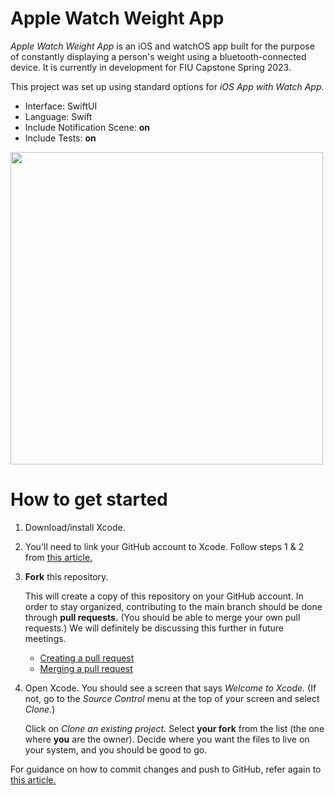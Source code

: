 # Apple Watch Weight App
*Apple Watch Weight App* is an iOS and watchOS app built for the purpose of constantly displaying a person's weight using a bluetooth-connected device. It is currently in development for FIU Capstone Spring 2023.

This project was set up using standard options for *iOS App with Watch App.*
- Interface: SwiftUI
- Language: Swift
- Include Notification Scene: **on**
- Include Tests: **on**

<img src="https://github.com/Senior-Project-Apple-Watch-Application/WeightApp/blob/main/Walkthrough.gif" width="500" />

# How to get started
1. Download/install Xcode.
2. You'll need to link your GitHub account to Xcode. Follow steps 1 & 2 from [this article.](http://irenebosque.com/how-to-xcode-and-github/)
3. **Fork** this repository. 
   
   This will create a copy of this repository on your GitHub account. In order to stay organized, contributing to the main branch should be done through **pull requests.** (You should be able to merge your own pull requests.) We will definitely be discussing this further in future meetings.
   
   - [Creating a pull request](https://docs.github.com/en/pull-requests/collaborating-with-pull-requests/proposing-changes-to-your-work-with-pull-requests/creating-a-pull-request)
   - [Merging a pull request](https://docs.github.com/en/pull-requests/collaborating-with-pull-requests/incorporating-changes-from-a-pull-request/merging-a-pull-request)
   
4. Open Xcode. You should see a screen that says *Welcome to Xcode.* (If not, go to the *Source Control* menu at the top of your screen and select *Clone.*)

   Click on *Clone an existing project.* Select **your fork** from the list (the one where **you** are the owner). Decide where you want the files to live on your system, and you should be good to go.
   
For guidance on how to commit changes and push to GitHub, refer again to [this article.](http://irenebosque.com/how-to-xcode-and-github/)
